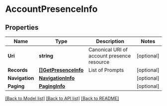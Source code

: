 # AccountPresenceInfo

## Properties
Name | Type | Description | Notes
------------ | ------------- | ------------- | -------------
**Uri** | **string** | Canonical URI of account presence resource | [optional] 
**Records** | [**[]GetPresenceInfo**](GetPresenceInfo.md) | List of Prompts | [optional] 
**Navigation** | [**NavigationInfo**](NavigationInfo.md) |  | [optional] 
**Paging** | [**PagingInfo**](PagingInfo.md) |  | [optional] 

[[Back to Model list]](../README.md#documentation-for-models) [[Back to API list]](../README.md#documentation-for-api-endpoints) [[Back to README]](../README.md)


